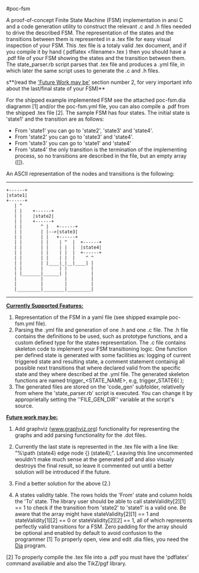 #poc-fsm

A proof-of-concept Finite State Machine (FSM) implementation in ansi C and a code generation utility to construct the relevant .c and .h files needed to drive the described FSM. The representation of the states and the transitions between them is represented in a .tex file for easy visual inspection of your FSM. This .tex file is a totaly valid .tex document, and if you compile it by hand ( pdflatex <filename\>.tex ) then you should have a .pdf file of your FSM showing the states and the transition between them. The state_parser.rb script parses that .tex file and produces a .yml file, in which later the same script uses to generate the .c and .h files.

s**(read the <u>'Future Work may be'</u> section number 2, for very important info about the last/final state of your FSM)**

For the shipped example implemented FSM see the attached poc-fsm.dia diagramm [1] and/or the poc-fsm.yml file, you can also compile a .pdf from the shipped .tex file [2]. The sample FSM has four states. The initial state is 'state1' and the transition are as follows:

  * From 'state1' you can go to 'state2', 'state3' and 'state4'.
  * From 'state2' you can go to 'state3' and 'state4'.
  * From 'state3' you can go to 'state1' and 'state4'
  * From 'state4' the only transition is the termination of the implementing process, so no transitions are described in the file, but an empty array ([]).

An ASCII representation of the nodes and transitions is the following:

***
    +------+
    |state1|
    +------+
       | ^
       | |    +------+
       | |    |state2|
       | |    +------+    
       | |       ^ |   +------+
       | |       | |-->|state3|
       | |       | |   +------+
       | |       | |    | ^  |  +------+
       | |       | |    | |  |  |state4|
       | |       | |    | |  |  +------+
       | |       | |    | |  |    ^ ^ 
       | |       | |____|_|__|____| |
       | |       |      | |         |
       | |_______|______| |         |
       |         |        |         |
       |         |        |         |
       |_________|________|_________|
***

<u>**Currently Supported Features:**</u>

 1. Representation of the FSM in a yaml file (see shipped example poc-fsm.yml file).
 2. Parsing the .yml file and generation of one .h and one .c file. The .h file contains the definitions to be used, such as prototype functions, and a custom defined type for the states representation. The .c file contains skeleton code to implement your FSM transitioning logic. One function per defined state is generated with some facilities as: logging of current triggered state and resulting state, a comment statement containig all possible next transitions that where declared valid from the specific state and they where described at the .yml file. The generated skeleton functions are named trigger_<STATE_NAME\>, e.g, trigger_STATE6( );
 3. The generated files are stored on the 'code_gen' subfolder, relativelly from where the 'state_parser.rb' script is executed. You can change it by approprietally setting the ''FILE_GEN_DIR'' variable at the script's source.

<u>**Future work may be:**</u>

1. Add graphviz (www.graphviz.org) functionality for representing the graphs and add parsing functionality for the .dot files.

2. Currently the last state is represented in the .tex file with a line like: "%\path (state4) edge node {} (state4);". Leaving this line uncommented wouldn't make much sense at the generated pdf and also visualy destroys the final result, so leave it commented out until a better solution will be introduced if the future.

3. Find a better solution for the above (2.)

4. A states validity table. The rows holds the 'From' state and column holds the 'To' state. The library user should be able to call stateValidity[2][1] == 1 to check if the transition from 'state2' to 'state1' is a valid one. Be aware that the array might have stateValidity[2][1] == 1 and stateValidity[1][2] == 0 or stateValidity[2][2] == 1, all of which represents perfectly valid transitions for a FSM. Zero padding for the array should be optional and enabled by default to avoid confusion to the programmer
[1] To properly open, view and edit .dia files, you need the [Dia](http://live.gnome.org/Dia) program.

[2] To properly compile the .tex file into a .pdf you must have the 'pdflatex' command availiable and also the TikZ/pgf library.




